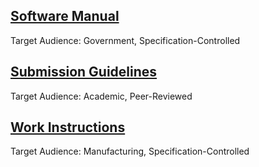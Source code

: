 <h2><a href="/pdfs/SM5912 Thelaron Software Manual.pdf" target="_blank">Software Manual</a></h2>
  <p>Target Audience: Government, Specification-Controlled</p>
<h2><a href="https://journals.plos.org/plosone/s/latex">Submission Guidelines</a></h2>
  <p>Target Audience: Academic, Peer-Reviewed</p>
<h2><a href="/pdfs/WI3652 Work Instructions for Turbine Engine Assembly.pdf">Work Instructions</a></h2>
  <p>Target Audience: Manufacturing, Specification-Controlled</p>

<footer>
  <!---Kit Code for Icon Fonts--->
    <script src="https://kit.fontawesome.com/9ccd11bee7.js"></script>
  <a href="mailto:stacie.mckee@gmail.com"><i class="fas fa-envelope"></i></a>
  <a href="#" target="https://www.linkedin.com/in/stacie-mckee-5338154a/"><i class="fab fa-linkedin"></i></a>
 </footer>
